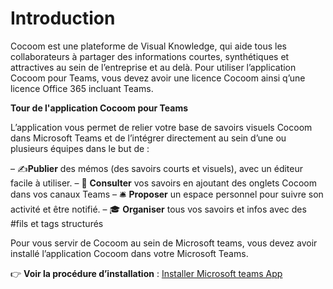 # Introduction

Cocoom est une plateforme de Visual Knowledge, qui aide tous les collaborateurs à partager des informations courtes, synthétiques et attractives au sein de l’entreprise et au delà.  Pour utiliser l’application Cocoom pour Teams, vous devez avoir une licence  Cocoom ainsi q’une licence Office 365 incluant Teams.

 **Tour de l'application Cocoom pour Teams**

L’application vous permet de relier votre base de savoirs visuels Cocoom dans Microsoft Teams et de l’intégrer directement au sein d’une ou plusieurs équipes dans le but de :

– ✍️**Publier** des mémos (des savoirs courts et visuels), avec un éditeur facile à utiliser.
– 📌 **Consulter** vos savoirs en ajoutant des onglets Cocoom dans vos canaux Teams
– 🛎 **Proposer** un espace personnel pour suivre son activité et être notifié.
– 🎓 **Organiser** tous vos savoirs et infos avec des #fils et tags structurés

Pour vous servir de Cocoom au sein de Microsoft teams, vous devez avoir installé l’application Cocoom dans votre Microsoft Teams.

👉 **Voir la procédure d’installation** : [Installer Microsoft teams App](/fr/getting-started/install-msteams-app)
